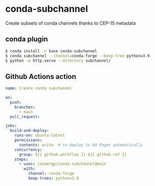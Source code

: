 # conda-subchannel

Create subsets of conda channels thanks to CEP-15 metadata

## conda plugin

```bash
$ conda install -n base conda-subchannel
$ conda subchannel --channel=conda-forge --keep-tree python=3.9
$ python -m http.serve --directory subchannel/
```

## Github Actions action

```yaml
name: Create conda subchannel

on:
  push:
    branches:
      - main
  pull_request:

jobs:
  build-and-deploy:
    runs-on: ubuntu-latest
    permissions:
      contents: write  # to deploy to GH Pages automatically
    concurrency:
      group: ${{ github.workflow }}-${{ github.ref }}
    steps:
      - uses: jaimergp/conda-subchannel@main
        with:
          channel: conda-forge
          keep-trees: python=3.9
```
